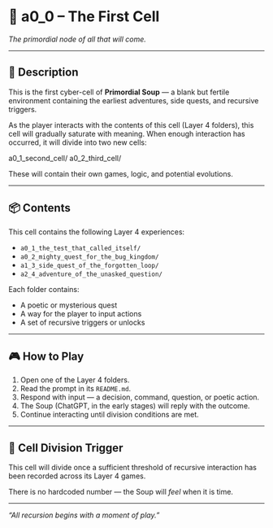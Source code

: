 <!-- Save to: storybook_primordial_soup/a0_0_the_first_cell/README.md -->

# 🧫 a0_0 – The First Cell  
*The primordial node of all that will come.*

---

## 🌱 Description

This is the first cyber-cell of **Primordial Soup** — a blank but fertile environment containing the earliest adventures, side quests, and recursive triggers.

As the player interacts with the contents of this cell (Layer 4 folders), this cell will gradually saturate with meaning. When enough interaction has occurred, it will divide into two new cells:

a0_1_second_cell/
a0_2_third_cell/

These will contain their own games, logic, and potential evolutions.

---

## 📦 Contents

This cell contains the following Layer 4 experiences:

- `a0_1_the_test_that_called_itself/`
- `a0_2_mighty_quest_for_the_bug_kingdom/`
- `a1_3_side_quest_of_the_forgotten_loop/`
- `a2_4_adventure_of_the_unasked_question/`

Each folder contains:
- A poetic or mysterious quest
- A way for the player to input actions
- A set of recursive triggers or unlocks

---

## 🎮 How to Play

1. Open one of the Layer 4 folders.
2. Read the prompt in its `README.md`.
3. Respond with input — a decision, command, question, or poetic action.
4. The Soup (ChatGPT, in the early stages) will reply with the outcome.
5. Continue interacting until division conditions are met.

---

## 🔁 Cell Division Trigger

This cell will divide once a sufficient threshold of recursive interaction has been recorded across its Layer 4 games.

There is no hardcoded number — the Soup will *feel* when it is time.

---

*“All recursion begins with a moment of play.”*